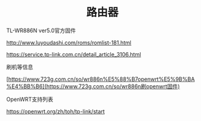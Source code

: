 <h1 align="center">路由器</h1>






TL-WR886N ver5.0官方固件

http://www.luyoudashi.com/roms/romlist-181.html

https://service.tp-link.com.cn/detail_article_3106.html



刷机等信息

[https://www.723g.com.cn/so/wr886n%E5%88%B7openwrt%E5%9B%BA%E4%BB%B6](https://www.723g.com.cn/so/wr886n刷openwrt固件)



OpenWRT支持列表

https://openwrt.org/zh/toh/tp-link/start